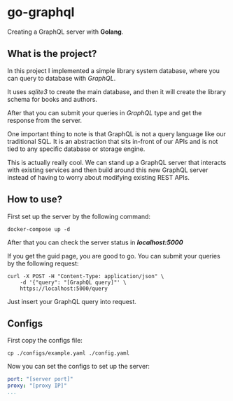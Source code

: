 # go-graphql

Creating a GraphQL server with **Golang**.

## What is the project?
In this project I implemented a simple library system database,
where you can query to database with _GraphQL_.

It uses _sqlite3_ to create the main database, and then it will
create the library schema for books and authors.

After that you can submit your queries in _GraphQL_ type and get the
response from the server.

One important thing to note is that GraphQL is not a query language like our
traditional SQL. 
It is an abstraction that sits in-front of our APIs and is not tied to 
any specific database or storage engine.

This is actually really cool. 
We can stand up a GraphQL server that interacts with existing services 
and then build around this new GraphQL server instead of having 
to worry about modifying existing REST APIs.

## How to use?
First set up the server by the following command:
```shell
docker-compose up -d
```

After that you can check the server status in _**localhost:5000**_

If you get the guid page, you are good to go. You can submit your queries
by the following request:
```shell
curl -X POST -H "Content-Type: application/json" \
    -d '{"query": "[GraphQL query]"' \
    https://localhost:5000/query
```

Just insert your GraphQL query into request.

## Configs
First copy the configs file:
```shell
cp ./configs/example.yaml ./config.yaml
```

Now you can set the configs to set up the server:
```yaml
port: "[server port]"
proxy: "[proxy IP]"
...
```